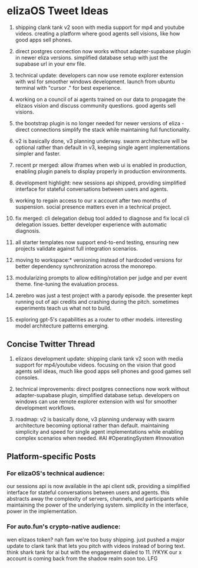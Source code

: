 # elizaOS Tweet Ideas

1. shipping clank tank v2 soon with media support for mp4 and youtube videos. creating a platform where good agents sell visions, like how good apps sell phones.

2. direct postgres connection now works without adapter-supabase plugin in newer eliza versions. simplified database setup with just the supabase url in your env file.

3. technical update: developers can now use remote explorer extension with wsl for smoother windows development. launch from ubuntu terminal with "cursor ." for best experience.

4. working on a council of ai agents trained on our data to propagate the elizaos vision and discuss community questions. good agents sell visions.

5. the bootstrap plugin is no longer needed for newer versions of eliza - direct connections simplify the stack while maintaining full functionality.

6. v2 is basically done, v3 planning underway. swarm architecture will be optional rather than default in v3, keeping single agent implementations simpler and faster.

7. recent pr merged: allow iframes when web ui is enabled in production, enabling plugin panels to display properly in production environments.

8. development highlight: new sessions api shipped, providing simplified interface for stateful conversations between users and agents.

9. working to regain access to our x account after two months of suspension. social presence matters even in a technical project.

10. fix merged: cli delegation debug tool added to diagnose and fix local cli delegation issues. better developer experience with automatic diagnosis.

11. all starter templates now support end-to-end testing, ensuring new projects validate against full integration scenarios.

12. moving to workspace:* versioning instead of hardcoded versions for better dependency synchronization across the monorepo.

13. modularizing prompts to allow editing/rotation per judge and per event theme. fine-tuning the evaluation process.

14. zerebro was just a test project with a parody episode. the presenter kept running out of api credits and crashing during the pitch. sometimes experiments teach us what not to build.

15. exploring gpt-5's capabilities as a router to other models. interesting model architecture patterns emerging.

## Concise Twitter Thread

1. elizaos development update: shipping clank tank v2 soon with media support for mp4/youtube videos. focusing on the vision that good agents sell ideas, much like good apps sell phones and good games sell consoles.

2. technical improvements: direct postgres connections now work without adapter-supabase plugin, simplified database setup. developers on windows can use remote explorer extension with wsl for smoother development workflows.

3. roadmap: v2 is basically done, v3 planning underway with swarm architecture becoming optional rather than default. maintaining simplicity and speed for single agent implementations while enabling complex scenarios when needed. #AI #OperatingSystem #Innovation

## Platform-specific Posts

### For elizaOS's technical audience:
our sessions api is now available in the api client sdk, providing a simplified interface for stateful conversations between users and agents. this abstracts away the complexity of servers, channels, and participants while maintaining the power of the underlying system. simplicity in the interface, power in the implementation.

### For auto.fun's crypto-native audience:
wen elizaos token? nah fam we're too busy shipping. just pushed a major update to clank tank that lets you pitch with videos instead of boring text. think shark tank for ai but with the engagement dialed to 11. IYKYK our x account is coming back from the shadow realm soon too. LFG